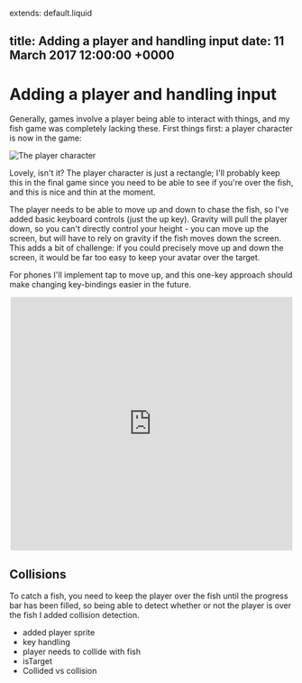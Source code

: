 extends: default.liquid

title: Adding a player and handling input
date: 11 March 2017 12:00:00 +0000
---

# Adding a player and handling input

Generally, games involve a player being able to interact with things, and my fish game was completely lacking these. First things first: a player character is now in the game:

![The player character](img/player/.png)

Lovely, isn't it? The player character is just a rectangle; I'll probably keep this in the final game since you need to be able to see if you're over the fish, and this is nice and thin at the moment.

The player needs to be able to move up and down to chase the fish, so I've added basic keyboard controls (just the up key). Gravity will pull the player down, so you can't directly control your height - you can move up the screen, but will have to rely on gravity if the fish moves down the screen. This adds a bit of challenge: if you could precisely move up and down the screen, it would be far too easy to keep your avatar over the target.

For phones I'll implement tap to move up, and this one-key approach should make changing key-bindings easier in the future.

<div style='position:relative;min-height:450px;max-width:500px;margin:auto'>
  <iframe src='https://gfycat.com/ifr/PersonalTintedBlackfly' frameborder='0' scrolling='no' width='100%' height='100%' style='position:absolute;top:0;left:0;' allowfullscreen></iframe>
</div>

## Collisions

To catch a fish, you need to keep the player over the fish until the progress bar has been filled, so being able to detect whether or not the player is over the fish I added collision detection.


- added player sprite
- key handling
- player needs to collide with fish
- isTarget
- Collided vs collision
